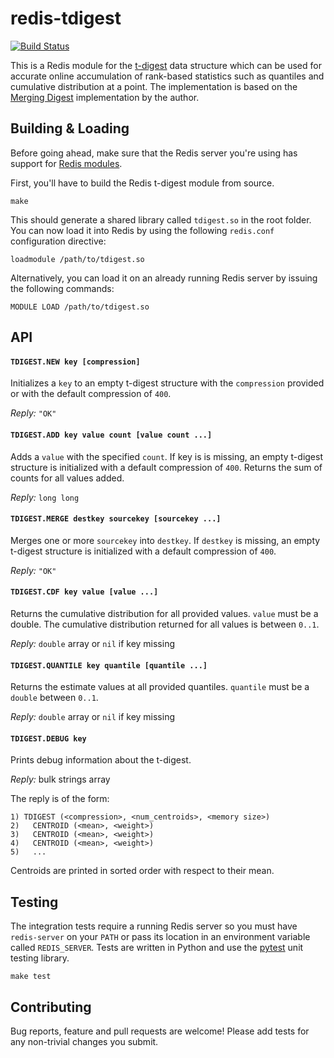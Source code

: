 # redis-tdigest

[![Build Status](https://img.shields.io/circleci/project/usmanm/redis-tdigest.svg?style=flat-square)](https://circleci.com/gh/usmanm/redis-tdigest)

This is a Redis module for the [t-digest](https://github.com/tdunning/t-digest/blob/master/docs/t-digest-paper/histo.pdf) data structure which can be used for accurate online accumulation of rank-based statistics such as quantiles and cumulative distribution at a point. The implementation is based on the [Merging Digest](https://github.com/tdunning/t-digest/blob/master/src/main/java/com/tdunning/math/stats/MergingDigest.java) implementation by the author.

## Building & Loading

Before going ahead, make sure that the Redis server you're using has support for [Redis modules](http://antirez.com/news/106).

First, you'll have to build the Redis t-digest module from source.

```
make
```

This should generate a shared library called `tdigest.so` in the root folder. You can now load it into Redis by using the following `redis.conf` configuration directive:

```
loadmodule /path/to/tdigest.so
```

Alternatively, you can load it on an already running Redis server by issuing the following commands:

```
MODULE LOAD /path/to/tdigest.so
```

## API

#### `TDIGEST.NEW key [compression]`

Initializes a `key` to an empty t-digest structure with the `compression` provided or with the default compression of `400`.

*Reply:* `"OK"`

#### `TDIGEST.ADD key value count [value count ...]`

Adds a `value` with the specified `count`. If key is is missing, an empty t-digest structure is initialized with a default compression of `400`. Returns the sum of counts for all values added.

*Reply:* `long long`

#### `TDIGEST.MERGE destkey sourcekey [sourcekey ...]`

Merges one or more `sourcekey` into `destkey`. If `destkey` is missing, an empty t-digest structure is initialized with a default compression of `400`.

*Reply:* `"OK"`

#### `TDIGEST.CDF key value [value ...]`

Returns the cumulative distribution for all provided values. `value` must be a double. The cumulative distribution returned for all values is between `0..1`.

*Reply:* `double` array or `nil` if key missing

#### `TDIGEST.QUANTILE key quantile [quantile ...]`

Returns the estimate values at all provided quantiles. `quantile` must be a `double` between `0..1`.

*Reply:* `double` array or `nil` if key missing

#### `TDIGEST.DEBUG key`

Prints debug information about the t-digest.

*Reply:* bulk strings array

The reply is of the form:

```
1) TDIGEST (<compression>, <num_centroids>, <memory size>)
2)   CENTROID (<mean>, <weight>)
3)   CENTROID (<mean>, <weight>)
4)   CENTROID (<mean>, <weight>)
5)   ...
```

Centroids are printed in sorted order with respect to their mean.

## Testing

The integration tests require a running Redis server so you must have `redis-server` on your `PATH` or pass its location in an environment variable called `REDIS_SERVER`. Tests are written in Python and use the [pytest](http://pytest.org/latest/) unit testing library.

```
make test
```

## Contributing

Bug reports, feature and pull requests are welcome! Please add tests for any non-trivial changes you submit.
